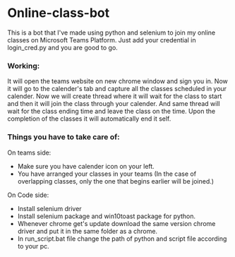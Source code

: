# Online-class-bot

This is a bot that I've made using python and selenium to join my online classes on Microsoft Teams Platform. Just add your credential in login_cred.py and you are good to go.

### Working:
It will open the teams website on new chrome window and sign you in.
Now it will go to the calender's tab and capture all the classes scheduled in your calender.
Now we will create thread where it will wait for the class to start and then it will join the class through your calender. 
And same thread will wait for the class ending time and leave the class on the time.
Upon the completion of the classes it will automatically end it self.


### Things you have to take care of:
On teams side:
* Make sure you have calender icon on your left.
* You have arranged your classes in your teams (In the case of overlapping classes, only the one that begins earlier will be joined.)

On Code side: 
* Install selenium driver 
* Install selenium package and win10toast package for python.
* Whenever chrome get's update download the same version chrome driver and put it in the same folder as a chrome.
* In run_script.bat file change the path of python and script file according to your pc.
